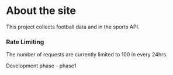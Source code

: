 # About the site

This project collects football data and in the sports API.

### Rate Limiting 
The number of requests are currently limited to 100 in every 24hrs. 

Development phase - phase1
